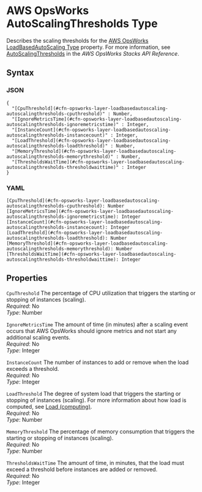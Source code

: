 # AWS OpsWorks AutoScalingThresholds Type<a name="aws-properties-opsworks-layer-loadbasedautoscaling-autoscalingthresholds"></a>

Describes the scaling thresholds for the [AWS OpsWorks LoadBasedAutoScaling Type](aws-properties-opsworks-layer-loadbasedautoscaling.md) property\. For more information, see [AutoScalingThresholds](https://docs.aws.amazon.com/opsworks/latest/APIReference/API_AutoScalingThresholds.html) in the *AWS OpsWorks Stacks API Reference*\.

## Syntax<a name="w4ab1c21c14e1656b5"></a>

### JSON<a name="aws-properties-opsworks-layer-loadbasedautoscaling-autoscalingthresholds-syntax.json"></a>

```
{
  "[CpuThreshold](#cfn-opsworks-layer-loadbasedautoscaling-autoscalingthresholds-cputhreshold)" : Number,
  "[IgnoreMetricsTime](#cfn-opsworks-layer-loadbasedautoscaling-autoscalingthresholds-ignoremetricstime)" : Integer,
  "[InstanceCount](#cfn-opsworks-layer-loadbasedautoscaling-autoscalingthresholds-instancecount)" : Integer,
  "[LoadThreshold](#cfn-opsworks-layer-loadbasedautoscaling-autoscalingthresholds-loadthreshold)" : Number,
  "[MemoryThreshold](#cfn-opsworks-layer-loadbasedautoscaling-autoscalingthresholds-memorythreshold)" : Number,
  "[ThresholdsWaitTime](#cfn-opsworks-layer-loadbasedautoscaling-autoscalingthresholds-thresholdwaittime)" : Integer
}
```

### YAML<a name="aws-properties-opsworks-layer-loadbasedautoscaling-autoscalingthresholds-syntax.yaml"></a>

```
[CpuThreshold](#cfn-opsworks-layer-loadbasedautoscaling-autoscalingthresholds-cputhreshold): Number
[IgnoreMetricsTime](#cfn-opsworks-layer-loadbasedautoscaling-autoscalingthresholds-ignoremetricstime): Integer
[InstanceCount](#cfn-opsworks-layer-loadbasedautoscaling-autoscalingthresholds-instancecount): Integer
[LoadThreshold](#cfn-opsworks-layer-loadbasedautoscaling-autoscalingthresholds-loadthreshold): Number
[MemoryThreshold](#cfn-opsworks-layer-loadbasedautoscaling-autoscalingthresholds-memorythreshold): Number
[ThresholdsWaitTime](#cfn-opsworks-layer-loadbasedautoscaling-autoscalingthresholds-thresholdwaittime): Integer
```

## Properties<a name="w4ab1c21c14e1656b7"></a>

`CpuThreshold`  <a name="cfn-opsworks-layer-loadbasedautoscaling-autoscalingthresholds-cputhreshold"></a>
The percentage of CPU utilization that triggers the starting or stopping of instances \(scaling\)\.  
*Required*: No  
*Type*: Number

`IgnoreMetricsTime`  <a name="cfn-opsworks-layer-loadbasedautoscaling-autoscalingthresholds-ignoremetricstime"></a>
The amount of time \(in minutes\) after a scaling event occurs that AWS OpsWorks should ignore metrics and not start any additional scaling events\.  
*Required*: No  
*Type*: Integer

`InstanceCount`  <a name="cfn-opsworks-layer-loadbasedautoscaling-autoscalingthresholds-instancecount"></a>
The number of instances to add or remove when the load exceeds a threshold\.  
*Required*: No  
*Type*: Integer

`LoadThreshold`  <a name="cfn-opsworks-layer-loadbasedautoscaling-autoscalingthresholds-loadthreshold"></a>
The degree of system load that triggers the starting or stopping of instances \(scaling\)\. For more information about how load is computed, see [Load \(computing\)](http://en.wikipedia.org/wiki/Load_%28computing%29)\.  
*Required*: No  
*Type*: Number

`MemoryThreshold`  <a name="cfn-opsworks-layer-loadbasedautoscaling-autoscalingthresholds-memorythreshold"></a>
The percentage of memory consumption that triggers the starting or stopping of instances \(scaling\)\.  
*Required*: No  
*Type*: Number

`ThresholdsWaitTime`  <a name="cfn-opsworks-layer-loadbasedautoscaling-autoscalingthresholds-thresholdwaittime"></a>
The amount of time, in minutes, that the load must exceed a threshold before instances are added or removed\.  
*Required*: No  
*Type*: Integer